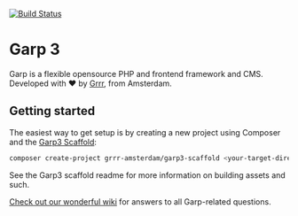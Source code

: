 [![Build Status](https://travis-ci.org/grrr-amsterdam/garp3.svg?branch=develop)](https://travis-ci.org/grrr-amsterdam/garp3)

# Garp 3

Garp is a flexible opensource PHP and frontend framework and CMS.   
Developed with ❤️ by [Grrr](https://grrr.nl), from Amsterdam.

## Getting started

The easiest way to get setup is by creating a new project using Composer and the [Garp3
Scaffold](https://github.com/grrr-amsterdam/garp_scaffold):

```bash
composer create-project grrr-amsterdam/garp3-scaffold <your-target-directory>
```

See the Garp3 scaffold readme for more information on building assets and such.

[Check out our wonderful wiki](https://github.com/grrr-amsterdam/garp3/wiki) for answers to all
Garp-related questions.
